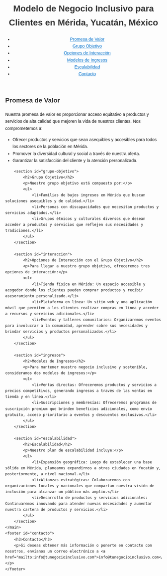 <!DOCTYPE html>
<html lang="es">
<head>
    <meta charset="UTF-8">
    <meta name="viewport" content="width=device-width, initial-scale=1.0">
    <meta name="description" content="Modelo de Negocio Inclusivo en Mérida, Yucatán, México">
    <title>Modelo de Negocio Inclusivo - Mérida, Yucatán, México</title>
    <!-- Estilos CSS para mejorar la accesibilidad -->
    <style>
        body {
            font-family: Arial, sans-serif;
            line-height: 1.6;
        }
        h1, h2, h3 {
            color: #333;
        }
        a {
            color: #0070cc;
            text-decoration: underline;
        }
    </style>
</head>
<body>
    <header>
        <h1>Modelo de Negocio Inclusivo para Clientes en Mérida, Yucatán, México</h1>
        <nav>
            <ul>
                <li><a href="#promesa">Promesa de Valor</a></li>
                <li><a href="#grupo-objetivo">Grupo Objetivo</a></li>
                <li><a href="#interaccion">Opciones de Interacción</a></li>
                <li><a href="#ingresos">Modelos de Ingresos</a></li>
                <li><a href="#escalabilidad">Escalabilidad</a></li>
                <li><a href="#contacto">Contacto</a></li>
            </ul>
        </nav>
    </header>
    <main>
        <section id="promesa">
            <h2>Promesa de Valor</h2>
            <p>Nuestra promesa de valor es proporcionar acceso equitativo a productos y servicios de alta calidad que mejoren la vida de nuestros clientes. Nos comprometemos a:</p>
            <ul>
                <li>Ofrecer productos y servicios que sean asequibles y accesibles para todos los sectores de la población en Mérida.</li>
                <li>Promover la diversidad cultural y social a través de nuestra oferta.</li>
                <li>Garantizar la satisfacción del cliente y la atención personalizada.</li>
            </ul>
        </section>

        <section id="grupo-objetivo">
            <h2>Grupo Objetivo</h2>
            <p>Nuestro grupo objetivo está compuesto por:</p>
            <ul>
                <li>Familias de bajos ingresos en Mérida que buscan soluciones asequibles y de calidad.</li>
                <li>Personas con discapacidades que necesitan productos y servicios adaptados.</li>
                <li>Grupos étnicos y culturales diversos que desean acceder a productos y servicios que reflejen sus necesidades y tradiciones.</li>
            </ul>
        </section>

        <section id="interaccion">
            <h2>Opciones de Interacción con el Grupo Objetivo</h2>
            <p>Para llegar a nuestro grupo objetivo, ofreceremos tres opciones de interacción:</p>
            <ul>
                <li>Tienda física en Mérida: Un espacio accesible y acogedor donde los clientes pueden comprar productos y recibir asesoramiento personalizado.</li>
                <li>Plataforma en línea: Un sitio web y una aplicación móvil que permiten a los clientes realizar compras en línea y acceder a recursos y servicios adicionales.</li>
                <li>Eventos y talleres comunitarios: Organizaremos eventos para involucrar a la comunidad, aprender sobre sus necesidades y brindar servicios y productos personalizados.</li>
            </ul>
        </section>

        <section id="ingresos">
            <h2>Modelos de Ingresos</h2>
            <p>Para mantener nuestro negocio inclusivo y sostenible, consideramos dos modelos de ingresos:</p>
            <ul>
                <li>Ventas directas: Ofreceremos productos y servicios a precios competitivos, generando ingresos a través de las ventas en tienda y en línea.</li>
                <li>Suscripciones y membresías: Ofreceremos programas de suscripción premium que brinden beneficios adicionales, como envío gratuito, acceso prioritario a eventos y descuentos exclusivos.</li>
            </ul>
        </section>

        <section id="escalabilidad">
            <h2>Escalabilidad</h2>
            <p>Nuestro plan de escalabilidad incluye:</p>
            <ul>
                <li>Expansión geográfica: Luego de establecer una base sólida en Mérida, planeamos expandirnos a otras ciudades en Yucatán y, posteriormente, a nivel nacional.</li>
                <li>Alianzas estratégicas: Colaboraremos con organizaciones locales y nacionales que compartan nuestra visión de inclusión para alcanzar un público más amplio.</li>
                <li>Desarrollo de productos y servicios adicionales: Continuaremos innovando para atender nuevas necesidades y aumentar nuestra cartera de productos y servicios.</li>
            </ul>
        </section>
    </main>
    <footer id="contacto">
        <h3>Contacto</h3>
        <p>Si deseas obtener más información o ponerte en contacto con nosotros, envíanos un correo electrónico a <a href="mailto:info@tunegocioinclusivo.com">info@tunegocioinclusivo.com</a>.</p>
    </footer>
</body>
</html>
